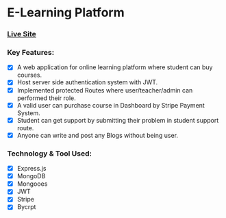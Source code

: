 # E-Learning Platform
### [Live Site](https://e-learning-server-omega.vercel.app/ "E-Learning Platform")

### Key Features:

- [x] A web application for online learning platform where student can buy courses.
- [x] Host server side authentication system with JWT.
- [x] Implemented protected Routes where user/teacher/admin can performed their role.
- [x] A valid user can purchase course in Dashboard by Stripe Payment System.
- [x] Student can get support by submitting their problem in student support route.
- [x] Anyone can write and post any Blogs without being user.

### Technology & Tool Used: 

- [x] Express.js 
- [x] MongoDB
- [x] Mongooes
- [x] JWT
- [x] Stripe
- [x] Bycrpt